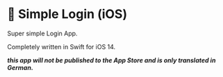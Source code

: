 # 🔧 Simple Login (iOS)
Super simple Login App.

Completely written in Swift for iOS 14.

***this app will not be published to the App Store and is only translated in German.***
